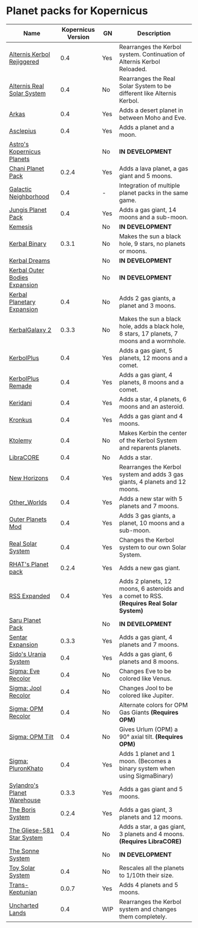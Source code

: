 # Planet packs for Kopernicus

| Name | Kopernicus Version | GN | Description |
|------|--------------------|----|-------------|
| [Alternis Kerbol Rejiggered](http://forum.kerbalspaceprogram.com/threads/133562)        | 0.4   | Yes | Rearranges the Kerbol system. Continuation of Alternis Kerbol Reloaded.
| [Alternis Real Solar System](http://forum.kerbalspaceprogram.com/threads/136958)        | 0.4   | No  | Rearranges the Real Solar System to be different like Alternis Kerbol.
| [Arkas](http://forum.kerbalspaceprogram.com/threads/134547)                             | 0.4   | Yes | Adds a desert planet in between Moho and Eve.
| [Asclepius](http://forum.kerbalspaceprogram.com/threads/126515)                         | 0.4   | Yes | Adds a planet and a moon.
| [Astro's Kopernicus Planets](http://forum.kerbalspaceprogram.com/threads/123454)        |       | No  | **IN DEVELOPMENT**
| [Chani Planet Pack](http://forum.kerbalspaceprogram.com/threads/129073)                 | 0.2.4 | Yes | Adds a lava planet, a gas giant and 5 moons.
| [Galactic Neighborhood](http://forum.kerbalspaceprogram.com/threads/128856)             | 0.4   | -   | Integration of multiple planet packs in the same game.
| [Jungis Planet Pack](http://forum.kerbalspaceprogram.com/threads/137851)                | 0.4   | Yes | Adds a gas giant, 14 moons and a sub-moon.
| [Kemesis](http://forum.kerbalspaceprogram.com/threads/136078)                           |       | No  | **IN DEVELOPMENT**
| [Kerbal Binary](http://forum.kerbalspaceprogram.com/threads/132733)                     | 0.3.1 | No  | Makes the sun a black hole, 9 stars, no planets or moons.
| [Kerbal Dreams](http://forum.kerbalspaceprogram.com/threads/132304)                     |       | No  | **IN DEVELOPMENT**
| [Kerbal Outer Bodies Expansion](http://forum.kerbalspaceprogram.com/threads/134098)     |       | No  | **IN DEVELOPMENT**
| [Kerbal Planetary Expansion](https://kerbalstuff.com/mod/1140)                          | 0.4   | No  | Adds 2 gas giants, a planet and 3 moons.
| [KerbalGalaxy 2](http://forum.kerbalspaceprogram.com/threads/125078)                    | 0.3.3 | No  | Makes the sun a black hole, adds a black hole, 8 stars, 17 planets, 7 moons and a wormhole.
| [KerbolPlus](http://forum.kerbalspaceprogram.com/threads/118643)                        | 0.4   | Yes | Adds a gas giant, 5 planets, 12 moons and a comet.
| [KerbolPlus Remade](http://forum.kerbalspaceprogram.com/threads/138438)                 | 0.4   | Yes | Adds a gas giant, 4 planets, 8 moons and a comet.
| [Keridani](http://forum.kerbalspaceprogram.com/threads/136903)                          | 0.4   | Yes | Adds a star, 4 planets, 6 moons and an asteroid.
| [Kronkus](http://forum.kerbalspaceprogram.com/threads/132379)                           | 0.4   | Yes | Adds a gas giant and 4 moons.
| [Ktolemy](http://forum.kerbalspaceprogram.com/threads/137299)                           | 0.4   | No  | Makes Kerbin the center of the Kerbol System and reparents planets.
| [LibraCORE](http://forum.kerbalspaceprogram.com/threads/137791)                         | 0.4   | No  | Adds a star.
| [New Horizons](http://forum.kerbalspaceprogram.com/threads/114092)                      | 0.4   | Yes | Rearranges the Kerbol system and adds 3 gas giants, 4 planets and 12 moons.
| [Other_Worlds](http://forum.kerbalspaceprogram.com/threads/128695)                      | 0.4   | Yes | Adds a new star with 5 planets and 7 moons.
| [Outer Planets Mod](http://forum.kerbalspaceprogram.com/threads/104280)                 | 0.4   | Yes | Adds 3 gas giants, a planet, 10 moons and a sub-moon.
| [Real Solar System](http://forum.kerbalspaceprogram.com/threads/55145)                  | 0.4   | Yes | Changes the Kerbol system to our own Solar System.
| [RHAT's Planet pack](http://RPMKSP.COMOJ.COM)                                           | 0.2.4 | Yes | Adds a new gas giant.
| [RSS Expanded](http://forum.kerbalspaceprogram.com/threads/129098)                      | 0.4   | Yes | Adds 2 planets, 12 moons, 6 asteroids and a comet to RSS.  **(Requires Real Solar System)**
| [Saru Planet Pack](http://forum.kerbalspaceprogram.com/threads/132453)                  |       | No  | **IN DEVELOPMENT**
| [Sentar Expansion](http://forum.kerbalspaceprogram.com/threads/130329)                  | 0.3.3 | Yes | Adds a gas giant, 4 planets and 7 moons.
| [Sido's Urania System](http://forum.kerbalspaceprogram.com/threads/66882)               | 0.4   | Yes | Adds a gas giant, 6 planets and 8 moons.
| [Sigma: Eve Recolor](http://forum.kerbalspaceprogram.com/threads/136075)                | 0.4   | No  | Changes Eve to be colored like Venus.
| [Sigma: Jool Recolor](http://forum.kerbalspaceprogram.com/threads/136103)               | 0.4   | No  | Changes Jool to be colored like Jupiter.
| [Sigma: OPM Recolor](http://forum.kerbalspaceprogram.com/threads/135895)                | 0.4   | No  | Alternate colors for OPM Gas Giants  **(Requires OPM)**
| [Sigma: OPM Tilt](http://forum.kerbalspaceprogram.com/threads/135899)                   | 0.4   | No  | Gives Urlum (OPM) a 90° axial tilt.  **(Requires OPM)**
| [Sigma: PluronKhato](http://forum.kerbalspaceprogram.com/threads/135881)                | 0.4   | Yes | Adds 1 planet and 1 moon. (Becomes a binary system when using SigmaBinary)
| [Sylandro's Planet Warehouse](http://forum.kerbalspaceprogram.com/threads/132467)       | 0.3.3 | Yes | Adds a gas giant and 5 moons.
| [The Boris System](http://forum.kerbalspaceprogram.com/threads/70018)                   | 0.2.4 | Yes | Adds a gas giant, 3 planets and 12 moons.
| [The Gliese-581 Star System](http://forum.kerbalspaceprogram.com/threads/137319)        | 0.4   | No  | Adds a star, a gas giant, 3 planets and 4 moons.  **(Requires LibraCORE)**
| [The Sonne System](http://forum.kerbalspaceprogram.com/threads/137178)                  |       | No  | **IN DEVELOPMENT**
| [Toy Solar System](http://forum.kerbalspaceprogram.com/threads/138640)                  | 0.4   | No  | Rescales all the planets to 1/10th their size.
| [Trans-Keptunian](http://forum.kerbalspaceprogram.com/threads/109125)                   | 0.0.7 | Yes | Adds 4 planets and 5 moons.
| [Uncharted Lands](http://forum.kerbalspaceprogram.com/threads/133416)                   | 0.4   | WIP | Rearranges the Kerbol system and changes them completely.
